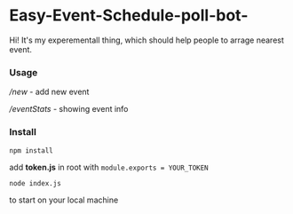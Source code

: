 # Easy-Event-Schedule-poll-bot-
 Hi! It's my experementall thing, which should help people to arrage nearest event.
 
### Usage

_/new_ - add new event

_/eventStats_ - showing event info

### Install

`npm install`

add **token.js** in root with `module.exports = YOUR_TOKEN`

`node index.js`

 to start on your local machine

